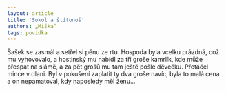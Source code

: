 ```yaml
---
layout: article
title: 'Sokol a štítonoš'
authors: „Miška“
tags: povídka
---
```


Šašek se zasmál a setřel si pěnu ze rtu. Hospoda
byla vcelku prázdná, což mu vyhovovalo,
a hostinský mu nabídl za tři groše kamrlík, kde
může přespat na slámě, a za pět grošů mu tam
ještě pošle děvečku. Přetáčel mince v dlani. Byl
v pokušení zaplatit ty dva groše navíc, byla to
malá cena a on nepamatoval, kdy naposledy
měl ženu...
